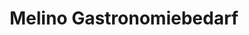 ---
title: "Melino Gastronomiebedarf"
url: /heringsdorf/melino-gastronomiebedarf/
shop: Allgemein
---